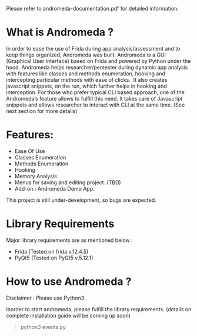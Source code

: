 Please refer to andromeda-documentation.pdf for detailed information. 


What is Andromeda ? 
===================
In order to ease the use of Frida during app analysis/assessment and to keep things organized, Andromeda was built. Andromeda is a GUI (Graphical User Interface) based on Frida and powered by Python under the hood. 
Andromeda helps researcher/pentester during dynamic app analysis with features like classes and methods enumeration, hooking and intercepting particular methods with ease of clicks.  It also creates javascript snippets, on the run, which further helps in hooking and interception.
For those who prefer typical CLI based approach, one of the Andromeda’s feature allows to fulfill this need. It takes care of Javascript snippets and allows researcher to interact with CLI at the same time. (See next section for more details)

Features:
=========
- Ease Of Use
- Classes Enumeration
- Methods Enumeration
- Hooking
- Memory Analysis 
- Menus for saving and editing project. (TBD)
- Add-on : Andromeda Demo App.


This project is still under-development, so bugs are expected. 

Library Requirements
====================

Major library requirements are as mentioned below :
- Frida (Tested on frida v.12.4.5)
- PyQt5 (Tested on PyQt5 v.5.12.1)

How to use Andromeda ?
======================
Disclaimer : Please use Python3 

Inorder to start andromeda, please fulfill the library requirements. (details on complete installation guide will be coming up soon)

> python3 events.py 
